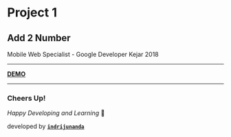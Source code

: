 
# Project 1 

## Add 2 Number 

Mobile Web Specialist - Google Developer Kejar 2018

-------------------

**[DEMO](https://indrijunanda.github.io/add2number-simple/)**

-------------------

### Cheers Up!

*Happy Developing and Learning* 💪



developed by **[`indrijunanda`](https://indrijunanda.gitlab.io/)**